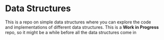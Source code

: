 # Data Structures
This is a repo on simple data structures where you can explore the code and implementations of different data structures.
This is a **Work in Progress** repo, so it might be a while before all the data structures come in
